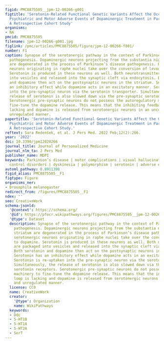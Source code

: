 ```yaml
---
figid: PMC8875505__jpm-12-00266-g001
figtitle: 'Serotonin-Related Functional Genetic Variants Affect the Occurrence of
  Psychiatric and Motor Adverse Events of Dopaminergic Treatment in Parkinson’s Disease:
  A Retrospective Cohort Study'
organisms:
- NA
pmcid: PMC8875505
filename: jpm-12-00266-g001.jpg
figlink: /pmc/articles/PMC8875505/figure/jpm-12-00266-f001/
number: F1
caption: Synapse of the serotonergic pathway in the context of Parkinson’s disease
  pathogenesis. Dopaminergic neurons projecting from the substantia nigra to the striatum
  are degenerated in the process of Parkinson’s disease pathogenesis. Hence, serotonergic
  neurons originating in raphe nuclei take over the conversion of levodopa to dopamine.
  Serotonin is produced in these neurons as well. Both neurotransmitters are packaged
  into vesicles and released into the synaptic cleft via endocytosis. Both serotonin
  and dopamine then act on the postsynaptic neurons in the striatum. Serotonin has
  an inhibitory effect while dopamine acts in an excitatory manner. Serotonin is re-uptaken
  into the pre-synaptic neuron via the serotonin transporter. Simultaneously, the
  release of serotonin is also slowed down via the pre-synaptic serotonin receptors.
  Serotonergic pre-synaptic neurons do not possess the autoregulatory machinery to
  fine-tune the dopamine release. This means that the inhibiting feedback loop is
  lacking and dopamine is released from serotonergic neurons in an uncontrolled and
  unregulated manner.
papertitle: 'Serotonin-Related Functional Genetic Variants Affect the Occurrence of
  Psychiatric and Motor Adverse Events of Dopaminergic Treatment in Parkinson’s Disease:
  A Retrospective Cohort Study.'
reftext: Sara Redenšek, et al. J Pers Med. 2022 Feb;12(2):266.
year: '2022'
doi: 10.3390/jpm12020266
journal_title: Journal of Personalized Medicine
journal_nlm_ta: J Pers Med
publisher_name: MDPI
keywords: Parkinson’s disease | motor complications | visual hallucinations | impulse
  control disorders | dyskinesia | polymorphism | serotonin | adverse event | pharmacogenomics
automl_pathway: 0.8911398
figid_alias: PMC8875505__F1
figtype: Figure
organisms_ner:
- Drosophila melanogaster
redirect_from: /figures/PMC8875505__F1
ndex: ''
seo: CreativeWork
schema-jsonld:
  '@context': https://schema.org/
  '@id': https://pfocr.wikipathways.org/figures/PMC8875505__jpm-12-00266-g001.html
  '@type': Dataset
  description: Synapse of the serotonergic pathway in the context of Parkinson’s disease
    pathogenesis. Dopaminergic neurons projecting from the substantia nigra to the
    striatum are degenerated in the process of Parkinson’s disease pathogenesis. Hence,
    serotonergic neurons originating in raphe nuclei take over the conversion of levodopa
    to dopamine. Serotonin is produced in these neurons as well. Both neurotransmitters
    are packaged into vesicles and released into the synaptic cleft via endocytosis.
    Both serotonin and dopamine then act on the postsynaptic neurons in the striatum.
    Serotonin has an inhibitory effect while dopamine acts in an excitatory manner.
    Serotonin is re-uptaken into the pre-synaptic neuron via the serotonin transporter.
    Simultaneously, the release of serotonin is also slowed down via the pre-synaptic
    serotonin receptors. Serotonergic pre-synaptic neurons do not possess the autoregulatory
    machinery to fine-tune the dopamine release. This means that the inhibiting feedback
    loop is lacking and dopamine is released from serotonergic neurons in an uncontrolled
    and unregulated manner.
  license: CC0
  name: CreativeWork
  creator:
    '@type': Organization
    name: WikiPathways
  keywords:
  - Ddc
  - 5-HT1B
  - 5-HT1A
  - 5-HT2A
  - SerT
---
```

